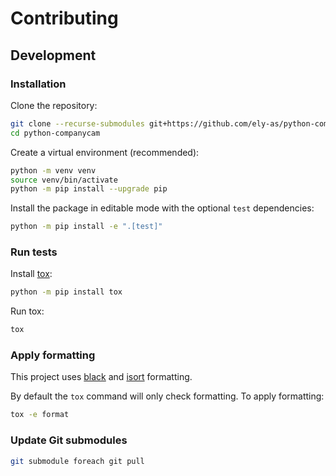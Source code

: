 # Contributing

## Development

### Installation

Clone the repository:
```sh
git clone --recurse-submodules git+https://github.com/ely-as/python-companycam
cd python-companycam
```

Create a virtual environment (recommended):
```sh
python -m venv venv
source venv/bin/activate
python -m pip install --upgrade pip
```

Install the package in editable mode with the optional `test` dependencies:
```sh
python -m pip install -e ".[test]"
```

### Run tests

Install [tox](https://tox.wiki/en/latest/):
```sh
python -m pip install tox
```

Run tox:
```sh
tox
```

### Apply formatting

This project uses [black](https://github.com/psf/black) and
[isort](https://pycqa.github.io/isort/) formatting.

By default the `tox` command will only check formatting. To apply formatting:
```sh
tox -e format
```

### Update Git submodules

```sh
git submodule foreach git pull
```
